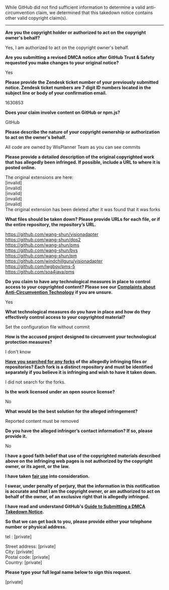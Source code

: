 While GitHub did not find sufficient information to determine a valid anti-circumvention claim, we determined that this takedown notice contains other valid copyright claim(s).

---

**Are you the copyright holder or authorized to act on the copyright owner's behalf?**

Yes, I am authorized to act on the copyright owner's behalf.

**Are you submitting a revised DMCA notice after GitHub Trust & Safety requested you make changes to your original notice?**

Yes

**Please provide the Zendesk ticket number of your previously submitted notice. Zendesk ticket numbers are 7 digit ID numbers located in the subject line or body of your confirmation email.**

1630853

**Does your claim involve content on GitHub or npm.js?**

GitHub

**Please describe the nature of your copyright ownership or authorization to act on the owner's behalf.**

All code are owned by WisPlanner Team as you can see commits

**Please provide a detailed description of the original copyrighted work that has allegedly been infringed. If possible, include a URL to where it is posted online.**

The original extensions are here:  
[invalid]  
[invalid]  
[invalid]  
[invalid]  
[invalid]  
The original extension has been deleted after it was found that it was forks

**What files should be taken down? Please provide URLs for each file, or if the entire repository, the repository’s URL.**

https://github.com/wang-shun/visionadapter  
https://github.com/wang-shun/dps2  
https://github.com/wang-shun/pms  
https://github.com/wang-shun/bvs  
https://github.com/wang-shun/pm  
https://github.com/windchillguru/visionadapter  
https://github.com/lwgboy/pms-5  
https://github.com/soa4java/pms  

**Do you claim to have any technological measures in place to control access to your copyrighted content? Please see our <a href="https://docs.github.com/articles/guide-to-submitting-a-dmca-takedown-notice#complaints-about-anti-circumvention-technology">Complaints about Anti-Circumvention Technology</a> if you are unsure.**

Yes

**What technological measures do you have in place and how do they effectively control access to your copyrighted material?**

Set the configuration file without commit

**How is the accused project designed to circumvent your technological protection measures?**

I don't know

**<a href="https://docs.github.com/articles/dmca-takedown-policy#b-what-about-forks-or-whats-a-fork">Have you searched for any forks</a> of the allegedly infringing files or repositories? Each fork is a distinct repository and must be identified separately if you believe it is infringing and wish to have it taken down.**

I did not search for the forks.

**Is the work licensed under an open source license?**

No

**What would be the best solution for the alleged infringement?**

Reported content must be removed

**Do you have the alleged infringer’s contact information? If so, please provide it.**

No

**I have a good faith belief that use of the copyrighted materials described above on the infringing web pages is not authorized by the copyright owner, or its agent, or the law.**

**I have taken <a href="https://www.lumendatabase.org/topics/22">fair use</a> into consideration.**

**I swear, under penalty of perjury, that the information in this notification is accurate and that I am the copyright owner, or am authorized to act on behalf of the owner, of an exclusive right that is allegedly infringed.**

**I have read and understand GitHub's <a href="https://docs.github.com/articles/guide-to-submitting-a-dmca-takedown-notice/">Guide to Submitting a DMCA Takedown Notice</a>.**

**So that we can get back to you, please provide either your telephone number or physical address.**

tel : [private]

Street address: [private]  
City: [private]  
Postal code: [private]  
Country: [private]  

**Please type your full legal name below to sign this request.**

[private]  
